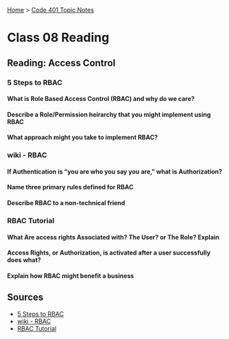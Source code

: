 [Home](../README.md) > [Code 401 Topic Notes](../401topicNotes.md)

# Class 08 Reading

## Reading: Access Control

### 5 Steps to RBAC

#### What is Role Based Access Control (RBAC) and why do we care?

#### Describe a Role/Permission heirarchy that you might implement using RBAC

#### What approach might you take to implement RBAC?

### wiki - RBAC

#### If Authentication is “you are who you say you are,” what is Authorization?

#### Name three primary rules defined for RBAC

#### Describe RBAC to a non-technical friend

### RBAC Tutorial

#### What Are access rights Associated with? The User? or The Role? Explain

#### Access Rights, or Authorization, is activated after a user successfully does what?

#### Explain how RBAC might benefit a business

## Sources

- [5 Steps to RBAC](https://www.csoonline.com/article/3060780/5-steps-to-simple-role-based-access-control.html)
- [wiki - RBAC](https://en.wikipedia.org/wiki/Role-based_access_control)
- [RBAC Tutorial](https://www.youtube.com/watch?v=C4NP8Eon3cA)
